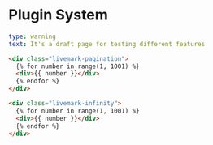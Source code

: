 # Plugin System

```yaml remark
type: warning
text: It's a draft page for testing different features
```

```html markup
<div class="livemark-pagination">
  {% for number in range(1, 1001) %}
  <div>{{ number }}</div>
  {% endfor %}
</div>
```

```html markup
<div class="livemark-infinity">
  {% for number in range(1, 1001) %}
  <div>{{ number }}</div>
  {% endfor %}
</div>
```
